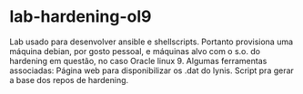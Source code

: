 # lab-hardening-ol9
Lab usado para desenvolver ansible e shellscripts.
Portanto provisiona uma máquina debian, por gosto pessoal, e máquinas alvo com o s.o. do hardening em questão, no caso Oracle linux 9.
Algumas ferramentas associadas:
Página web para disponibilizar os .dat do lynis.
Script pra gerar a base dos repos de hardening.
